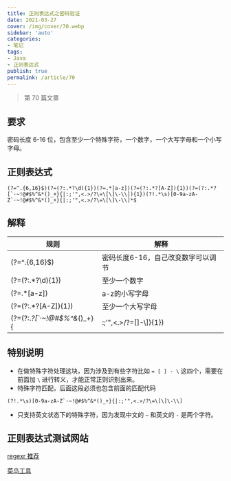 ```yaml
---
title: 正则表达式之密码验证
date: 2021-03-27
cover: /img/cover/70.webp
sidebar: 'auto'
categories:
- 笔记
tags:
- Java
- 正则表达式
publish: true
permalink: /article/70
---
```


> 第 70 篇文章
<!-- more -->

## 要求
密码长度 6-16 位，包含至少一个特殊字符，一个数字，一个大写字母和一个小写字母。

## 正则表达式
```regex
(?=^.{6,16}$)(?=(?:.*?\d){1})(?=.*[a-z])(?=(?:.*?[A-Z]){1})(?=(?:.*?[`·~!@#$%^&*()_+}{|:;'",<.>/?\=\[\]\-\\]){1})(?!.*\s)[0-9a-zA-Z`·~!@#$%^&*()_+}{|:;'",<.>/?\=\[\]\-\\]*$
```

## 解释
规则| 解释
--|--
(?=^.{6,16}$)|密码长度6-16，自己改变数字可以调节
(?=(?:.*?\d){1})|至少一个数字
(?=.*[a-z])|a-z的小写字母
(?=(?:.*?[A-Z]){1})|至少一个大写字母
(?=(?:.*?[`·~!@#$%^&*()_+}{|:;'",<.>/?\=\[\]\-\\]){1})|至少一个特殊字符

## 特别说明
- 在做特殊字符处理这块，因为涉及到有些字符比如 `= [ ] - \` 这四个，需要在前面加 `\` 进行转义，才能正常正则识别出来。
- 特殊字符匹配，后面这段必须也包含前面的匹配代码
```regex
(?!.*\s)[0-9a-zA-Z`·~!@#$%^&*()_+}{|:;'",<.>/?\=\[\]\-\\]
```
- 只支持英文状态下的特殊字符，因为发现中文的 `—` 和英文的 `-` 是两个字符。

## 正则表达式测试网站
[regexr 推荐](https://regexr.com/)

[菜鸟工具](https://c.runoob.com/front-end/854)
